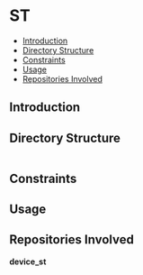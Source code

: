 # ST <a name=""></a>

-   [Introduction]()
-   [Directory Structure]()
-   [Constraints]()
-   [Usage]()
-   [Repositories Involved]()

## Introduction<a name=""></a>



## Directory Structure<a name="section161941989596"></a>

```

```

## Constraints<a name="section119744591305"></a>


## Usage<a name="section169045116126"></a>


## Repositories Involved<a name="section1371113476307"></a>

**device\_st**

